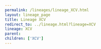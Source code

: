 ```yaml
---
permalink: /lineages/lineage_XCV.html
layout: lineage_page
title: Lineage XCV
redirect_to: ../lineage.html?lineage=XCV
lineage: XCV
parent: 
children: ['XCV']
---
```

